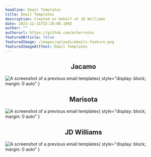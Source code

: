 ```yaml
---
headline: Email Templates
title: Email Templates
description: Created on behalf of JD Williams
date: 2023-12-31T15:20:00.109Z
author: ""
authorurl: https://github.com/mrhorrocks
featuredArticle: false
featuredImage: /images/uploads/emails-feature.png
featuredImageAltText: Email Templates
---
```


<span align="center">

## Jacamo

</span>

![A screenshot of a previous email templates](/images/uploads/email-templates/jacamo.png "Jacamo email template"){ style="display: block; margin: 0 auto" }

<span align="center">

## Marisota

</span>

![A screenshot of a previous email templates](/images/uploads/email-templates/marisota.png "Marisota email template"){ style="display: block; margin: 0 auto" }

<span align="center">

## JD Williams

</span>

![A screenshot of a previous email templates](/images/uploads/email-templates/jd-williams.png "JD Williams email template"){ style="display: block; margin: 0 auto" }
